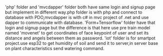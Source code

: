'php' folder and 'mvcdapper' folder both have same login and signup page but implement in different way.php folder is with php and connect to database with PDO,mvcdapper
is with c# in mvc project of .net and use dapper to communicate with database.
'Form+Tensorflow' folder have that login and signup page but the difference is that here use pre train model named 'movenet' to get coordinates of face keypoint of user and set
its distance and angels between them as password.
'iot' folder is for smartpot project.use esp32 to get humidity of soil and send it to server,in server base on plant characteristics send ‌watering command.
